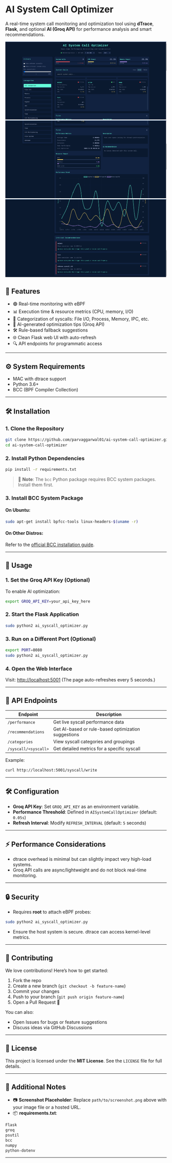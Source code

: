 # AI System Call Optimizer


A real-time system call monitoring and optimization tool using **dTrace**, **Flask**, and optional **AI (Groq API)** for performance analysis and smart recommendations.

![Performance-Metrics](./static/images/Screenshot%20from%202025-04-05%2014-50-08.png)
![Interface](./static/images/Screenshot%20from%202025-04-05%2014-50-20.png)
![Optimization-Recommendations](./static/images/Screenshot%20from%202025-04-05%2014-50-23.png)

## 📌 Features

- 🟢 Real-time monitoring with eBPF
- 📊 Execution time & resource metrics (CPU, memory, I/O)
- 📁 Categorization of syscalls: File I/O, Process, Memory, IPC, etc.
- 🤖 AI-generated optimization tips (Groq API)
- 🛠️ Rule-based fallback suggestions
- 🌐 Clean Flask web UI with auto-refresh
- 🔍 API endpoints for programmatic access

---

## ⚙️ System Requirements

- MAC with dtrace support
- Python 3.6+
- BCC (BPF Compiler Collection)

---

## 🛠️ Installation

### 1. Clone the Repository
```bash
git clone https://github.com/parvaggarwal01/ai-system-call-optimizer.git
cd ai-system-call-optimizer
```

### 2. Install Python Dependencies
```bash
pip install -r requirements.txt
```

> 🔸 **Note**: The `bcc` Python package requires BCC system packages. Install them first.

### 3. Install BCC System Package

#### On Ubuntu:
```bash
sudo apt-get install bpfcc-tools linux-headers-$(uname -r)
```

#### On Other Distros:
Refer to the [official BCC installation guide](https://github.com/iovisor/bcc/blob/master/INSTALL.md).

---

## 🚀 Usage

### 1. Set the Groq API Key (Optional)
To enable AI optimization:
```bash
export GROQ_API_KEY=your_api_key_here
```

### 2. Start the Flask Application
```bash
sudo python2 ai_syscall_optimizer.py
```

### 3. Run on a Different Port (Optional)
```bash
export PORT=8080
sudo python2 ai_syscall_optimizer.py
```

### 4. Open the Web Interface
Visit: [http://localhost:5001](http://localhost:5001)
(The page auto-refreshes every 5 seconds.)

---

## 🔌 API Endpoints

| Endpoint                  | Description                                           |
|---------------------------|-------------------------------------------------------|
| `/performance`           | Get live syscall performance data                     |
| `/recommendations`       | Get AI-based or rule-based optimization suggestions   |
| `/categories`            | View syscall categories and groupings                 |
| `/syscall/<syscall>`     | Get detailed metrics for a specific syscall           |

Example:
```bash
curl http://localhost:5001/syscall/write
```

---

## 🛠️ Configuration

- **Groq API Key**: Set `GROQ_API_KEY` as an environment variable.
- **Performance Threshold**: Defined in `AISystemCallOptimizer` (default: `0.05s`)
- **Refresh Interval**: Modify `REFRESH_INTERVAL` (default: `5` seconds)

---

## ⚡ Performance Considerations

- dtrace overhead is minimal but can slightly impact very high-load systems.
- Groq API calls are async/lightweight and do not block real-time monitoring.

---

## 🔒 Security

- Requires **root** to attach eBPF probes:
```bash
sudo python2 ai_syscall_optimizer.py
```

- Ensure the host system is secure. dtrace can access kernel-level metrics.

---

## 🤝 Contributing

We love contributions! Here’s how to get started:

1. Fork the repo
2. Create a new branch (`git checkout -b feature-name`)
3. Commit your changes
4. Push to your branch (`git push origin feature-name`)
5. Open a Pull Request 🚀

You can also:
- Open Issues for bugs or feature suggestions
- Discuss ideas via GitHub Discussions

---

## 📄 License

This project is licensed under the **MIT License**.
See the `LICENSE` file for full details.

---

## 📝 Additional Notes

- 📷 **Screenshot Placeholder**: Replace `path/to/screenshot.png` above with your image file or a hosted URL.
- 📦 **requirements.txt**:
```
Flask
groq
psutil
bcc
numpy
python-dotenv
```
---